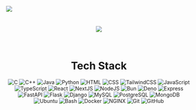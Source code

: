 [![](https://visitcount.itsvg.in/api?id=rev-sin&icon=0&color=0)](https://visitcount.itsvg.in)

<h1 align="center">
    <img src="https://readme-typing-svg.herokuapp.com/?font=Righteous&size=35&center=true&vCenter=true&width=500&height=70&duration=2000&lines=Hi+There!+👋;+I'm+Revanth+Singothu!;" />
</h1>

<div align="center">

</div>

<br/>

<h1 align="center"> Tech Stack </h1>
<div align="center">
<img src="https://skillicons.dev/icons?i=c" title="C"/>
<img src="https://skillicons.dev/icons?i=cpp" title="C++"/>
<img src="https://skillicons.dev/icons?i=java" title="Java"/>
<img src="https://skillicons.dev/icons?i=python" title="Python"/>
<img src="https://skillicons.dev/icons?i=html" title="HTML"/>
<img src="https://skillicons.dev/icons?i=css" title="CSS"/>
<img src="https://skillicons.dev/icons?i=tailwind" title="TailwindCSS"/>
<img src="https://skillicons.dev/icons?i=js" title="JavaScript"/>
<img src="https://skillicons.dev/icons?i=typescript" title="TypeScript"/>
<img src="https://skillicons.dev/icons?i=react" title="React"/>
<img src="https://skillicons.dev/icons?i=next" title="NextJS"/>
<img src="https://skillicons.dev/icons?i=nodejs" title="NodeJS"/>
<img src="https://skillicons.dev/icons?i=bun" title="Bun"/>  
<img src="https://skillicons.dev/icons?i=deno" title="Deno"/>  
<img src="https://skillicons.dev/icons?i=express" title="Express"/>
<img src="https://skillicons.dev/icons?i=fastapi" title="FastAPI"/>
<img src="https://skillicons.dev/icons?i=flask" title="Flask"/>
<img src="https://skillicons.dev/icons?i=django" title="Django"/>
<img src="https://skillicons.dev/icons?i=mysql" title="MySQL"/>
<img src="https://skillicons.dev/icons?i=postgres" title="PostgreSQL"/>
<img src="https://skillicons.dev/icons?i=mongodb" title="MongoDB"/> 
<img src="https://skillicons.dev/icons?i=ubuntu" title="Ubuntu"/>
<img src="https://skillicons.dev/icons?i=bash" title="Bash"/>
<img src="https://skillicons.dev/icons?i=docker" title="Docker"/>
<img src="https://skillicons.dev/icons?i=nginx" title="NGINX"/>
<img src="https://skillicons.dev/icons?i=git" title="Git"/>
<img src="https://skillicons.dev/icons?i=github" title="GitHub"/>  
</div>
